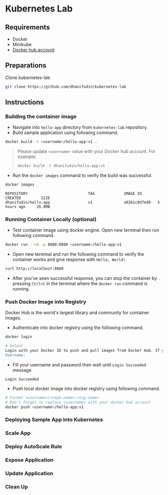 # Kubernetes Lab

## Requirements

- Docker
- Minikube
- [Docker hub account](https://hub.docker.com/)

## Preparations

Clone kubernetes-lab

```bash
git clone https://github.com/dhanifudin/kubernetes-lab
```

## Instructions

### Building the container image

- Navigate into `hello-app` directory from `kubernetes-lab` repository.
- Build sample application using following command.

```bash
docker build -t <username>/hello-app:v1 .
```
> Please update `<username>` value with your Docker hub account.
> For example:
>
> ```bash
> docker build -t dhanifudin/hello-app:v1 .
> ```

- Run the `docker images` command to verify the build was successful.

```bash
docker images
```

```
REPOSITORY                           TAG             IMAGE ID       CREATED         SIZE
dhanifudin/hello-app                 v1              a9261c9d7ed0   3 hours ago     26.8MB
```

### Running Container Locally (optional)

- Test container image using docker engine.
  Open new terminal then run following command.

```bash
docker run --rm -p 8080:8080 <username>/hello-app:v1
```

- Open new terminal and run the following command to verify the container works
  and give response with `Hello, World!`.

```bash
curl http://localhost:8080
```

- After you've seen successful response, you can stop the container
by pressing `Ctrl+C` in the terminal where the `docker run` command is running.

### Push Docker Image into Registry

Docker Hub is the world's largest library and community for container images.

- Authenticate into docker registry using the following command.

```bash
docker login
```

```bash
# Output
Login with your Docker ID to push and pull images from Docker Hub. If you don't have a Docker ID, head over to https://hub.docker.com to create one.
Username:
```

- Fill your username and password then wait until `Login Succeeded` message

```
Login Succeeded
```

- Push local docker image into docker registry using following command.

```bash
# Format <username>/<repo-name>:<tag-name>
# Don't forget to replace <username> with your docker hub account
docker push <username>/hello-app:v1
```

### Deploying Sample App into Kubernetes

### Scale App

### Deploy AutoScale Rule

### Expose Application

### Update Application

### Clean Up
